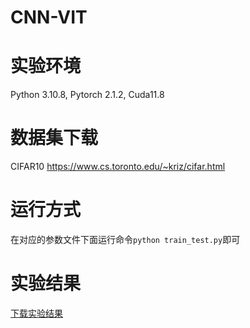 # CNN-VIT

# 实验环境
Python 3.10.8, Pytorch 2.1.2, Cuda11.8

# 数据集下载

CIFAR10 https://www.cs.toronto.edu/~kriz/cifar.html

# 运行方式

在对应的参数文件下面运行命令`python train_test.py`即可

# 实验结果

[下载实验结果](https://github.com/zhuozhenwei/CNN-VIT/blob/main/%E5%AE%9E%E9%AA%8C%E7%BB%93%E6%9E%9C/%E5%AE%9E%E9%AA%8C%E7%BB%93%E6%9E%9C.xlsx)
